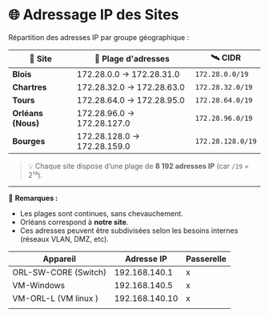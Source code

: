 # 🌐 Adressage IP des Sites

Répartition des adresses IP par groupe géographique :

| 📍 **Site**     | 🧭 **Plage d'adresses**         | 🛰️ **CIDR**         |
|----------------|----------------------------------|---------------------|
| **Blois**      | 172.28.0.0 → 172.28.31.0         | `172.28.0.0/19`     |
| **Chartres**   | 172.28.32.0 → 172.28.63.0        | `172.28.32.0/19`    |
| **Tours**      | 172.28.64.0 → 172.28.95.0        | `172.28.64.0/19`    |
| **Orléans (Nous)** | 172.28.96.0 → 172.28.127.0  | `172.28.96.0/19`    |
| **Bourges**    | 172.28.128.0 → 172.28.159.0      | `172.28.128.0/19`   |

> 💡 Chaque site dispose d’une plage de **8 192 adresses IP** (car `/19` = 2¹³).

---

🎯 **Remarques :**
- Les plages sont continues, sans chevauchement.
- Orléans correspond à **notre site**.
- Ces adresses peuvent être subdivisées selon les besoins internes (réseaux VLAN, DMZ, etc).

| Appareil | Adresse IP | Passerelle |
| --- | --- | --- |
| ORL-SW-CORE (Switch) | 192.168.140.1 | x |
VM-Windows	|192.168.140.5|	x
VM-ORL-L (VM linux )	|192.168.140.10|	x
|  |  |  |